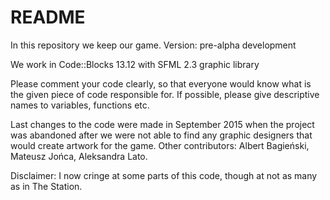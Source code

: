 # README #

In this repository we keep our game. 
Version: pre-alpha development 

We work in Code::Blocks 13.12 with SFML 2.3 graphic library 

Please comment your code clearly, so that everyone would know what is the given piece of code responsible for.
If possible, please give descriptive names to variables, functions etc.


Last changes to the code were made in September 2015 when the project was abandoned after we were not able to find any graphic designers
that would create artwork for the game. Other contributors: Albert Bagieński, Mateusz Jońca, Aleksandra Lato.

Disclaimer: I now cringe at some parts of this code, though at not as many as in The Station.
